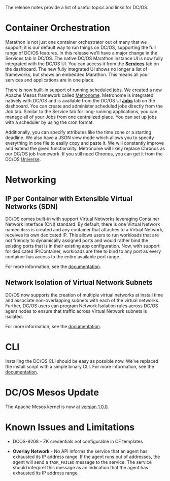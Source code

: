 The release notes provide a list of useful topics and links for DC/OS.

# Container Orchestration <!-- OSS -->

Marathon is not just one container orchestrator out of many that we support; it is our default way to run things on DC/OS, supporting the full range of DC/OS features. In this release we'll have a major change in the Services tab in DC/OS. The native DC/OS Marathon instance UI is now fully integrated with the DC/OS UI. You can access it from the [**Services**](/1.8/usage/webinterface/) tab on the dashboard. The new fully integrated UI shows no longer a list of frameworks, but shows an embedded Marathon. This means all your services and applications are in one place.

There is now built-in support of running scheduled jobs. We created a new Apache Mesos framework called [Metronome](https://github.com/dcos/metronome). Metronome is integrated natively with DC/OS and is available from the DC/OS UI [**Jobs**](/1.8/usage/webinterface/) tab on the dashboard. You can create and administer scheduled jobs directly from the Job tab. Similar to the Service tab for long-running applications, you can manage all of your Jobs from one centralized place. You can set up jobs with a scheduler by using the cron format.

Additionally, you can specify attributes like the time zone or a starting deadline. We also have a JSON view mode which allows you to specify everything in one file to easily copy and paste it. We will constantly improve and extend the given functionality. Metronome will likely replace Chronos as our DC/OS job framework. If you still need Chronos, you can get it from the DC/OS [Universe](https://github.com/mesosphere/universe).

<!-- You can manage Jobs via DC/OS CLI. We will have support for CRUD commands for jobs as well as for schedules. This means we support the same commands as in the UI. Please note that we currently only allow one schedule per job. We will change that in future releases. For further information please look at the CLI Command Reference. -->


# Networking <!-- OSS -->

## IP per Container with Extensible Virtual Networks (SDN)

DC/OS comes built-in with support Virtual Networks leveraging Container Network Interface (CNI) standard. By default, there is one Virtual Network named `dcos` is created and any container that attaches to a Virtual Network, receives its own dedicated IP. This allows users to run workloads that are not friendly to dynamically assigned ports and would rather bind the existing ports that is in their existing app configuration. Now, with support for dedicated IP/Container, workloads are free to bind to any port as every container has access to the entire available port range.

For more information, see the [documentation](/docs/1.8/administration/overlay-networks/ip-per-container.md#replace).

## Network Isolation of Virtual Network Subnets

DC/OS now supports the creation of multiple virtual networks at install time and associate non-overlapping subnets with each of the virtual networks. Further, DC/OS users can program Network Isolation rules across DC/OS agent nodes to ensure that traffic across Virtual Network subnets is isolated.

For more information, see the [documentation](/1.8/administration/overlay-networks/).

<!-- DNS Based Distributed LB Service Addresses -->
<!-- Workload Isolation and Management -->
<!-- Network Isolation and Management -->

# CLI <!-- OSS -->

Installing the DC/OS CLI should be easy as possible now. We’ve replaced the install script with a simple binary CLI. For more information, see the [documentation](/1.8/usage/cli/install/).

# <a name="mesos"></a>DC/OS Mesos Update <!-- OSS -->

The Apache Mesos kernel is now at [version 1.0.0](https://github.com/apache/mesos/blob/1.0.x/CHANGELOG).


# <a name="known-issues"></a>Known Issues and Limitations <!-- OSS -->

- DCOS-8208 - ZK credentials not configurable in CF templates

- **Overlay Network** - No API informs the service that an agent has exhausted its IP address range. If the agent runs out of addresses, the agent will send a `TASK_FAILED` message to the service. The service should interpret this message as an indication that the agent has exhausted its IP address range.
